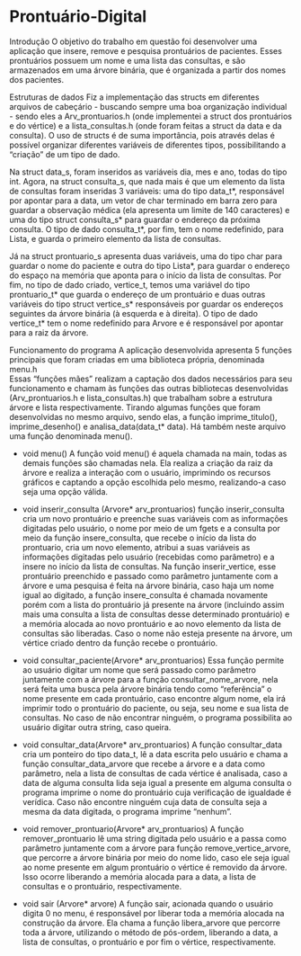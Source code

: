 # Prontuário-Digital
Introdução
	O objetivo do trabalho em questão foi desenvolver uma aplicação que insere, remove e pesquisa prontuários de pacientes. Esses prontuários possuem um nome e uma lista das consultas, e são armazenados em uma árvore binária, que é organizada a partir dos nomes dos pacientes.

Estruturas de dados
  Fiz a implementação das structs em diferentes arquivos de cabeçário - buscando sempre uma boa organização individual - sendo eles a Arv_prontuarios.h (onde implementei a struct dos prontuários e do vértice) e a lista_consultas.h (onde foram feitas a struct da data e da consulta). O uso de structs é de suma importância, pois através delas é possível organizar diferentes variáveis de diferentes tipos, possibilitando a “criação” de um tipo de dado.

  Na struct data_s, foram inseridos as variáveis dia, mes e ano, todas do tipo int. 
  Agora, na struct consulta_s, que nada mais é que um elemento da lista de consultas foram inseridas 3 variáveis: uma do tipo data_t*, responsável por apontar para a data, um vetor de char terminado em barra zero para guardar a observação médica (ela apresenta um limite de 140 caracteres) e uma do tipo struct consulta_s* para guardar o endereço da próxima consulta.
O tipo de dado consulta_t*, por fim, tem o nome redefinido, para Lista, e guarda o primeiro elemento da lista de consultas.

  Já na struct prontuario_s apresenta duas variáveis, uma do tipo char para guardar o nome do paciente e outra do tipo Lista*, para guardar o endereço do espaço na memória que aponta para o início da lista de consultas.
	Por fim, no tipo de dado criado, vertice_t, temos uma variável do tipo prontuario_t* que guarda o endereço de um prontuário e duas outras variáveis do tipo struct vertice_s* responsáveis por guardar os endereços seguintes da árvore binária (à esquerda e à direita).
	O tipo de dado vertice_t* tem o nome redefinido para Arvore e é responsável por apontar para a raiz da árvore.

Funcionamento do programa
  A aplicação desenvolvida apresenta 5 funções principais que foram criadas em uma biblioteca própria, denominada menu.h			
	Essas “funções mães” realizam a captação dos dados necessários para seu funcionamento e chamam às funções das outras bibliotecas desenvolvidas (Arv_prontuarios.h e lista_consultas.h) que trabalham sobre a estrutura árvore e lista respectivamente. Tirando algumas funções que foram desenvolvidas no mesmo arquivo, sendo elas, a função imprime_titulo(), imprime_desenho() e analisa_data(data_t* data).
	Há também neste arquivo uma função denominada menu().
  
- void menu()
  A função void menu() é aquela chamada na main, todas as demais funções são chamadas nela. Ela realiza a criação da raiz da árvore e realiza a interação com o usuário, imprimindo os recursos gráficos e captando a opção escolhida pelo mesmo, realizando-a caso seja uma opção válida.
 
- void inserir_consulta (Arvore* arv_prontuarios)
  função inserir_consulta cria um novo prontuário e preenche suas variáveis com as informações digitadas pelo usuário, o nome por meio de um fgets e a consulta por meio da função insere_consulta, que recebe o início da lista do prontuario, cria um novo elemento, atribui a suas variáveis as informações digitadas pelo usuário (recebidas como parâmetro) e a insere no início da lista de consultas. Na função inserir_vertice, esse prontuário preenchido e passado como parâmetro juntamente com a árvore e uma pesquisa é feita na árvore binária, caso haja um nome igual ao digitado, a função insere_consulta é chamada novamente porém com a lista do prontuário já presente na árvore (incluindo assim mais uma consulta a lista de consultas desse determinado prontuário) e a memória alocada ao novo prontuário e ao novo elemento da lista de consultas são liberadas. Caso o nome não esteja presente na árvore, um vértice criado dentro da função recebe o prontuário.

- void consultar_paciente(Arvore* arv_prontuarios)
  Essa função permite ao usuário digitar um nome que será passado como parâmetro juntamente com a árvore para a função consultar_nome_arvore, nela será feita uma busca pela árvore binária tendo como “referência” o nome presente em cada prontuário, caso encontre algum nome, ela irá imprimir todo o prontuário do paciente, ou seja, seu nome e sua lista de consultas. No caso de não encontrar ninguém, o programa possibilita ao usuário digitar outra string, caso queira.
  
 - void consultar_data(Arvore* arv_prontuarios)
   A função consultar_data cria um ponteiro do tipo data_t, lê a data escrita pelo usuário e chama a função consultar_data_arvore que recebe a árvore e a data como parâmetro, nela a lista de consultas de cada vértice é analisada, caso a data de alguma consulta lida seja igual a presente em alguma consulta o programa imprime o nome do prontuário cuja verificação de igualdade é verídica. Caso não encontre ninguém cuja data de consulta seja a mesma da data digitada, o programa imprime “nenhum”.

- void remover_prontuario(Arvore* arv_prontuarios)
  A função remover_prontuario lê uma string digitada pelo usuário e a passa como parâmetro juntamente com a árvore para função remove_vertice_arvore, que percorre a árvore binária por meio do nome lido, caso ele seja igual ao nome presente em algum prontuário o vértice é removido da árvore. Isso ocorre  liberando a memória alocada para a data, a lista de consultas e o prontuário, respectivamente.

- void sair (Arvore* arvore)
  A função sair, acionada quando o usuário digita 0 no menu, é responsável por liberar toda a memória alocada na construção da árvore. Ela chama a função libera_arvore que percorre toda a árvore, utilizando o método de pós-ordem, liberando a data, a lista de consultas, o prontuário e por fim o vértice, respectivamente.
